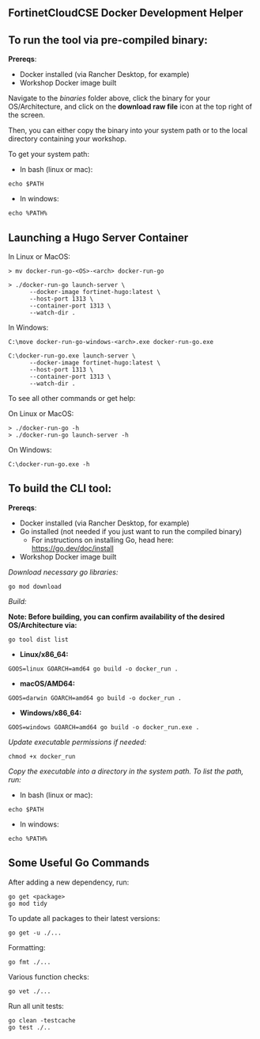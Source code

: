 ## FortinetCloudCSE Docker Development Helper

## To run the tool via pre-compiled binary:

**Prereqs**:

- Docker installed (via Rancher Desktop, for example)
- Workshop Docker image built

Navigate to the *binaries* folder above, click the binary for your OS/Architecture, and click on the **download raw file** icon at the top right of the screen. 

Then, you can either copy the binary into your system path or to the local directory containing your workshop.

To get your system path:

- In bash (linux or mac):
```
echo $PATH 
```

- In windows:
```
echo %PATH%
```

## Launching a Hugo Server Container

In Linux or MacOS:

```
> mv docker-run-go-<OS>-<arch> docker-run-go

> ./docker-run-go launch-server \
      --docker-image fortinet-hugo:latest \
      --host-port 1313 \
      --container-port 1313 \
      --watch-dir .
```

In Windows:

```
C:\move docker-run-go-windows-<arch>.exe docker-run-go.exe

C:\docker-run-go.exe launch-server \
      --docker-image fortinet-hugo:latest \
      --host-port 1313 \
      --container-port 1313 \
      --watch-dir .
```

To see all other commands or get help:

On Linux or MacOS:

```
> ./docker-run-go -h
> ./docker-run-go launch-server -h
```

On Windows:

```
C:\docker-run-go.exe -h
```

## To build the CLI tool:

**Prereqs**:

- Docker installed (via Rancher Desktop, for example)
- Go installed (not needed if you just want to run the compiled binary)
  - For instructions on installing Go, head here: https://go.dev/doc/install
- Workshop Docker image built

*Download necessary go libraries:*
```
go mod download
```

*Build:*

**Note: Before building, you can confirm availability of the desired OS/Architecture via:**
```
go tool dist list
``` 

- **Linux/x86_64:**
```
GOOS=linux GOARCH=amd64 go build -o docker_run .
```
- **macOS/AMD64:**
```
GOOS=darwin GOARCH=amd64 go build -o docker_run .
```
- **Windows/x86_64:**
```
GOOS=windows GOARCH=amd64 go build -o docker_run.exe .

```

*Update executable permissions if needed:*
```
chmod +x docker_run
```

*Copy the executable into a directory in the system path. To list the path, run:*

- In bash (linux or mac):
```
echo $PATH 
```

- In windows:
```
echo %PATH%
```

## Some Useful Go Commands

After adding a new dependency, run:

```
go get <package>
go mod tidy
```

To update all packages to their latest versions:

```
go get -u ./...
```

Formatting:

```
go fmt ./...
```

Various function checks:

```
go vet ./...
```

Run all unit tests:

```
go clean -testcache
go test ./..
```
